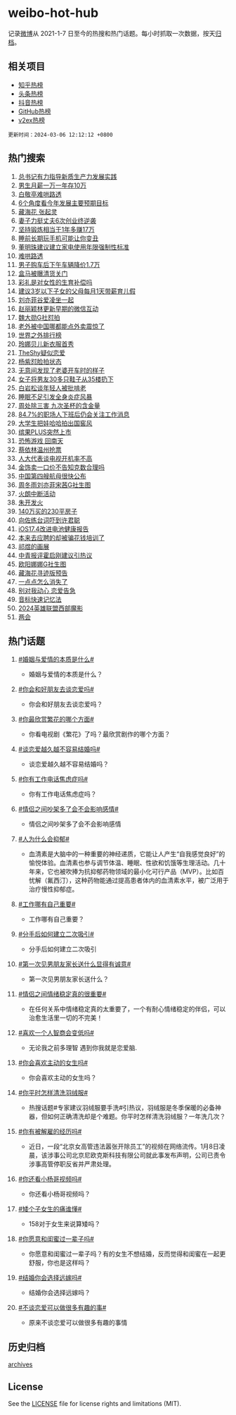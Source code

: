 # weibo-hot-hub

记录[微博](https://www.weibo.com)从 2021-1-7 日至今的热搜和热门话题。每小时抓取一次数据，按天[归档](archives)。

## 相关项目

- [知乎热榜](https://github.com/lonnyzhang423/zhihu-hot-hub)
- [头条热榜](https://github.com/lonnyzhang423/toutiao-hot-hub)
- [抖音热榜](https://github.com/lonnyzhang423/douyin-hot-hub)
- [GitHub热榜](https://github.com/lonnyzhang423/github-hot-hub)
- [v2ex热榜](https://github.com/lonnyzhang423/v2ex-hot-hub)


`更新时间：2024-03-06 12:12:12 +0800`

## 热门搜索

1. [总书记有力指导新质生产力发展实践](https://m.weibo.cn/search?containerid=100103type%3D1%26t%3D10%26q%3D%23%E6%80%BB%E4%B9%A6%E8%AE%B0%E6%9C%89%E5%8A%9B%E6%8C%87%E5%AF%BC%E6%96%B0%E8%B4%A8%E7%94%9F%E4%BA%A7%E5%8A%9B%E5%8F%91%E5%B1%95%E5%AE%9E%E8%B7%B5%23&stream_entry_id=51&isnewpage=1&extparam=seat%3D1%26dgr%3D0%26stream_entry_id%3D51%26pos%3D0%26filter_type%3Drealtimehot%26q%3D%2523%25E6%2580%25BB%25E4%25B9%25A6%25E8%25AE%25B0%25E6%259C%2589%25E5%258A%259B%25E6%258C%2587%25E5%25AF%25BC%25E6%2596%25B0%25E8%25B4%25A8%25E7%2594%259F%25E4%25BA%25A7%25E5%258A%259B%25E5%258F%2591%25E5%25B1%2595%25E5%25AE%259E%25E8%25B7%25B5%2523%26c_type%3D51%26cate%3D10103%26display_time%3D1709698330%26pre_seqid%3D170969833036601331043)
1. [男生月薪一万一年存10万](https://m.weibo.cn/search?containerid=100103type%3D1%26t%3D10%26q%3D%23%E7%94%B7%E7%94%9F%E6%9C%88%E8%96%AA%E4%B8%80%E4%B8%87%E4%B8%80%E5%B9%B4%E5%AD%9810%E4%B8%87%23&stream_entry_id=31&isnewpage=1&extparam=seat%3D1%26band_rank%3D1%26dgr%3D0%26filter_type%3Drealtimehot%26flag%3D1%26realpos%3D1%26stream_entry_id%3D31%26pos%3D0%26c_type%3D31%26lcate%3D5001%26q%3D%2523%25E7%2594%25B7%25E7%2594%259F%25E6%259C%2588%25E8%2596%25AA%25E4%25B8%2580%25E4%25B8%2587%25E4%25B8%2580%25E5%25B9%25B4%25E5%25AD%259810%25E4%25B8%2587%2523%26cate%3D5001%26display_time%3D1709698330%26pre_seqid%3D170969833036601331043)
1. [白敬亭难哄路透](https://m.weibo.cn/search?containerid=100103type%3D1%26t%3D10%26q%3D%23%E7%99%BD%E6%95%AC%E4%BA%AD%E9%9A%BE%E5%93%84%E8%B7%AF%E9%80%8F%23&stream_entry_id=31&isnewpage=1&extparam=seat%3D1%26band_rank%3D2%26dgr%3D0%26filter_type%3Drealtimehot%26flag%3D1%26realpos%3D2%26stream_entry_id%3D31%26pos%3D1%26c_type%3D31%26lcate%3D5001%26q%3D%2523%25E7%2599%25BD%25E6%2595%25AC%25E4%25BA%25AD%25E9%259A%25BE%25E5%2593%2584%25E8%25B7%25AF%25E9%2580%258F%2523%26cate%3D5001%26display_time%3D1709698330%26pre_seqid%3D170969833036601331043)
1. [6个角度看今年发展主要预期目标](https://m.weibo.cn/search?containerid=100103type%3D1%26t%3D10%26q%3D%236%E4%B8%AA%E8%A7%92%E5%BA%A6%E7%9C%8B%E4%BB%8A%E5%B9%B4%E5%8F%91%E5%B1%95%E4%B8%BB%E8%A6%81%E9%A2%84%E6%9C%9F%E7%9B%AE%E6%A0%87%23&stream_entry_id=31&isnewpage=1&extparam=seat%3D1%26band_rank%3D3%26dgr%3D0%26filter_type%3Drealtimehot%26flag%3D1%26realpos%3D3%26stream_entry_id%3D31%26pos%3D2%26c_type%3D31%26lcate%3D5001%26q%3D%25236%25E4%25B8%25AA%25E8%25A7%2592%25E5%25BA%25A6%25E7%259C%258B%25E4%25BB%258A%25E5%25B9%25B4%25E5%258F%2591%25E5%25B1%2595%25E4%25B8%25BB%25E8%25A6%2581%25E9%25A2%2584%25E6%259C%259F%25E7%259B%25AE%25E6%25A0%2587%2523%26cate%3D5001%26display_time%3D1709698330%26pre_seqid%3D170969833036601331043)
1. [藏海花 张起灵](https://m.weibo.cn/search?containerid=100103type%3D1%26t%3D10%26q%3D%E8%97%8F%E6%B5%B7%E8%8A%B1+%E5%BC%A0%E8%B5%B7%E7%81%B5&stream_entry_id=31&isnewpage=1&extparam=seat%3D1%26band_rank%3D4%26dgr%3D0%26filter_type%3Drealtimehot%26flag%3D1%26realpos%3D4%26stream_entry_id%3D31%26pos%3D3%26c_type%3D31%26lcate%3D5001%26q%3D%25E8%2597%258F%25E6%25B5%25B7%25E8%258A%25B1%2520%25E5%25BC%25A0%25E8%25B5%25B7%25E7%2581%25B5%26cate%3D5001%26display_time%3D1709698330%26pre_seqid%3D170969833036601331043)
1. [妻子力挺丈夫6次创业终逆袭](https://m.weibo.cn/search?containerid=100103type%3D1%26t%3D10%26q%3D%23%E5%A6%BB%E5%AD%90%E5%8A%9B%E6%8C%BA%E4%B8%88%E5%A4%AB6%E6%AC%A1%E5%88%9B%E4%B8%9A%E7%BB%88%E9%80%86%E8%A2%AD%23&stream_entry_id=31&isnewpage=1&extparam=seat%3D1%26band_rank%3D5%26dgr%3D0%26filter_type%3Drealtimehot%26flag%3D32768%26realpos%3D5%26stream_entry_id%3D31%26pos%3D4%26c_type%3D31%26lcate%3D5001%26q%3D%2523%25E5%25A6%25BB%25E5%25AD%2590%25E5%258A%259B%25E6%258C%25BA%25E4%25B8%2588%25E5%25A4%25AB6%25E6%25AC%25A1%25E5%2588%259B%25E4%25B8%259A%25E7%25BB%2588%25E9%2580%2586%25E8%25A2%25AD%2523%26cate%3D5001%26display_time%3D1709698330%26pre_seqid%3D170969833036601331043)
1. [坚持锻炼相当于1年多赚17万](https://m.weibo.cn/search?containerid=100103type%3D1%26t%3D10%26q%3D%23%E5%9D%9A%E6%8C%81%E9%94%BB%E7%82%BC%E7%9B%B8%E5%BD%93%E4%BA%8E1%E5%B9%B4%E5%A4%9A%E8%B5%9A17%E4%B8%87%23&stream_entry_id=31&isnewpage=1&extparam=seat%3D1%26band_rank%3D6%26dgr%3D0%26filter_type%3Drealtimehot%26flag%3D0%26realpos%3D6%26stream_entry_id%3D31%26pos%3D5%26c_type%3D31%26lcate%3D5001%26q%3D%2523%25E5%259D%259A%25E6%258C%2581%25E9%2594%25BB%25E7%2582%25BC%25E7%259B%25B8%25E5%25BD%2593%25E4%25BA%258E1%25E5%25B9%25B4%25E5%25A4%259A%25E8%25B5%259A17%25E4%25B8%2587%2523%26cate%3D5001%26display_time%3D1709698330%26pre_seqid%3D170969833036601331043)
1. [睡前长期玩手机可能让你变丑](https://m.weibo.cn/search?containerid=100103type%3D1%26t%3D10%26q%3D%23%E7%9D%A1%E5%89%8D%E9%95%BF%E6%9C%9F%E7%8E%A9%E6%89%8B%E6%9C%BA%E5%8F%AF%E8%83%BD%E8%AE%A9%E4%BD%A0%E5%8F%98%E4%B8%91%23&stream_entry_id=31&isnewpage=1&extparam=seat%3D1%26band_rank%3D7%26dgr%3D0%26filter_type%3Drealtimehot%26flag%3D1%26realpos%3D7%26stream_entry_id%3D31%26pos%3D6%26c_type%3D31%26lcate%3D5001%26q%3D%2523%25E7%259D%25A1%25E5%2589%258D%25E9%2595%25BF%25E6%259C%259F%25E7%258E%25A9%25E6%2589%258B%25E6%259C%25BA%25E5%258F%25AF%25E8%2583%25BD%25E8%25AE%25A9%25E4%25BD%25A0%25E5%258F%2598%25E4%25B8%2591%2523%26cate%3D5001%26display_time%3D1709698330%26pre_seqid%3D170969833036601331043)
1. [董明珠建议建立家电使用年限强制性标准](https://m.weibo.cn/search?containerid=100103type%3D1%26t%3D10%26q%3D%23%E8%91%A3%E6%98%8E%E7%8F%A0%E5%BB%BA%E8%AE%AE%E5%BB%BA%E7%AB%8B%E5%AE%B6%E7%94%B5%E4%BD%BF%E7%94%A8%E5%B9%B4%E9%99%90%E5%BC%BA%E5%88%B6%E6%80%A7%E6%A0%87%E5%87%86%23&stream_entry_id=31&isnewpage=1&extparam=seat%3D1%26band_rank%3D8%26dgr%3D0%26filter_type%3Drealtimehot%26flag%3D0%26realpos%3D8%26stream_entry_id%3D31%26pos%3D7%26c_type%3D31%26lcate%3D5001%26q%3D%2523%25E8%2591%25A3%25E6%2598%258E%25E7%258F%25A0%25E5%25BB%25BA%25E8%25AE%25AE%25E5%25BB%25BA%25E7%25AB%258B%25E5%25AE%25B6%25E7%2594%25B5%25E4%25BD%25BF%25E7%2594%25A8%25E5%25B9%25B4%25E9%2599%2590%25E5%25BC%25BA%25E5%2588%25B6%25E6%2580%25A7%25E6%25A0%2587%25E5%2587%2586%2523%26cate%3D5001%26display_time%3D1709698330%26pre_seqid%3D170969833036601331043)
1. [难哄路透](https://m.weibo.cn/search?containerid=100103type%3D1%26t%3D10%26q%3D%E9%9A%BE%E5%93%84%E8%B7%AF%E9%80%8F&stream_entry_id=31&isnewpage=1&extparam=seat%3D1%26band_rank%3D9%26dgr%3D0%26filter_type%3Drealtimehot%26flag%3D1%26realpos%3D9%26stream_entry_id%3D31%26pos%3D8%26c_type%3D31%26lcate%3D5001%26q%3D%25E9%259A%25BE%25E5%2593%2584%25E8%25B7%25AF%25E9%2580%258F%26cate%3D5001%26display_time%3D1709698330%26pre_seqid%3D170969833036601331043)
1. [男子购车后下午车辆降价1.7万](https://m.weibo.cn/search?containerid=100103type%3D1%26t%3D10%26q%3D%23%E7%94%B7%E5%AD%90%E8%B4%AD%E8%BD%A6%E5%90%8E%E4%B8%8B%E5%8D%88%E8%BD%A6%E8%BE%86%E9%99%8D%E4%BB%B71.7%E4%B8%87%23&stream_entry_id=31&isnewpage=1&extparam=seat%3D1%26band_rank%3D10%26dgr%3D0%26filter_type%3Drealtimehot%26flag%3D0%26realpos%3D10%26stream_entry_id%3D31%26pos%3D9%26c_type%3D31%26lcate%3D5001%26q%3D%2523%25E7%2594%25B7%25E5%25AD%2590%25E8%25B4%25AD%25E8%25BD%25A6%25E5%2590%258E%25E4%25B8%258B%25E5%258D%2588%25E8%25BD%25A6%25E8%25BE%2586%25E9%2599%258D%25E4%25BB%25B71.7%25E4%25B8%2587%2523%26cate%3D5001%26display_time%3D1709698330%26pre_seqid%3D170969833036601331043)
1. [盒马被曝清货关门](https://m.weibo.cn/search?containerid=100103type%3D1%26t%3D10%26q%3D%23%E7%9B%92%E9%A9%AC%E8%A2%AB%E6%9B%9D%E6%B8%85%E8%B4%A7%E5%85%B3%E9%97%A8%23&stream_entry_id=31&isnewpage=1&extparam=seat%3D1%26band_rank%3D11%26dgr%3D0%26filter_type%3Drealtimehot%26flag%3D1%26realpos%3D11%26stream_entry_id%3D31%26pos%3D10%26c_type%3D31%26lcate%3D5001%26q%3D%2523%25E7%259B%2592%25E9%25A9%25AC%25E8%25A2%25AB%25E6%259B%259D%25E6%25B8%2585%25E8%25B4%25A7%25E5%2585%25B3%25E9%2597%25A8%2523%26cate%3D5001%26display_time%3D1709698330%26pre_seqid%3D170969833036601331043)
1. [彩礼是对女性的生育补偿吗](https://m.weibo.cn/search?containerid=100103type%3D1%26t%3D10%26q%3D%23%E5%BD%A9%E7%A4%BC%E6%98%AF%E5%AF%B9%E5%A5%B3%E6%80%A7%E7%9A%84%E7%94%9F%E8%82%B2%E8%A1%A5%E5%81%BF%E5%90%97%23&stream_entry_id=31&isnewpage=1&extparam=seat%3D1%26band_rank%3D12%26dgr%3D0%26filter_type%3Drealtimehot%26flag%3D1%26realpos%3D12%26stream_entry_id%3D31%26pos%3D11%26c_type%3D31%26lcate%3D5001%26q%3D%2523%25E5%25BD%25A9%25E7%25A4%25BC%25E6%2598%25AF%25E5%25AF%25B9%25E5%25A5%25B3%25E6%2580%25A7%25E7%259A%2584%25E7%2594%259F%25E8%2582%25B2%25E8%25A1%25A5%25E5%2581%25BF%25E5%2590%2597%2523%26cate%3D5001%26display_time%3D1709698330%26pre_seqid%3D170969833036601331043)
1. [建议3岁以下子女的父母每月1天带薪育儿假](https://m.weibo.cn/search?containerid=100103type%3D1%26t%3D10%26q%3D%23%E5%BB%BA%E8%AE%AE3%E5%B2%81%E4%BB%A5%E4%B8%8B%E5%AD%90%E5%A5%B3%E7%9A%84%E7%88%B6%E6%AF%8D%E6%AF%8F%E6%9C%881%E5%A4%A9%E5%B8%A6%E8%96%AA%E8%82%B2%E5%84%BF%E5%81%87%23&stream_entry_id=31&isnewpage=1&extparam=seat%3D1%26band_rank%3D13%26dgr%3D0%26filter_type%3Drealtimehot%26flag%3D1%26realpos%3D13%26stream_entry_id%3D31%26pos%3D12%26c_type%3D31%26lcate%3D5001%26q%3D%2523%25E5%25BB%25BA%25E8%25AE%25AE3%25E5%25B2%2581%25E4%25BB%25A5%25E4%25B8%258B%25E5%25AD%2590%25E5%25A5%25B3%25E7%259A%2584%25E7%2588%25B6%25E6%25AF%258D%25E6%25AF%258F%25E6%259C%25881%25E5%25A4%25A9%25E5%25B8%25A6%25E8%2596%25AA%25E8%2582%25B2%25E5%2584%25BF%25E5%2581%2587%2523%26cate%3D5001%26display_time%3D1709698330%26pre_seqid%3D170969833036601331043)
1. [刘亦菲谷爱凌坐一起](https://m.weibo.cn/search?containerid=100103type%3D1%26t%3D10%26q%3D%23%E5%88%98%E4%BA%A6%E8%8F%B2%E8%B0%B7%E7%88%B1%E5%87%8C%E5%9D%90%E4%B8%80%E8%B5%B7%23&stream_entry_id=31&isnewpage=1&extparam=seat%3D1%26band_rank%3D14%26dgr%3D0%26filter_type%3Drealtimehot%26flag%3D2%26realpos%3D14%26stream_entry_id%3D31%26pos%3D13%26c_type%3D31%26lcate%3D5001%26q%3D%2523%25E5%2588%2598%25E4%25BA%25A6%25E8%258F%25B2%25E8%25B0%25B7%25E7%2588%25B1%25E5%2587%258C%25E5%259D%2590%25E4%25B8%2580%25E8%25B5%25B7%2523%26cate%3D5001%26display_time%3D1709698330%26pre_seqid%3D170969833036601331043)
1. [赵丽颖林更新早期的微信互动](https://m.weibo.cn/search?containerid=100103type%3D1%26t%3D10%26q%3D%23%E8%B5%B5%E4%B8%BD%E9%A2%96%E6%9E%97%E6%9B%B4%E6%96%B0%E6%97%A9%E6%9C%9F%E7%9A%84%E5%BE%AE%E4%BF%A1%E4%BA%92%E5%8A%A8%23&stream_entry_id=31&isnewpage=1&extparam=seat%3D1%26band_rank%3D15%26dgr%3D0%26filter_type%3Drealtimehot%26flag%3D1%26realpos%3D15%26stream_entry_id%3D31%26pos%3D14%26c_type%3D31%26lcate%3D5001%26q%3D%2523%25E8%25B5%25B5%25E4%25B8%25BD%25E9%25A2%2596%25E6%259E%2597%25E6%259B%25B4%25E6%2596%25B0%25E6%2597%25A9%25E6%259C%259F%25E7%259A%2584%25E5%25BE%25AE%25E4%25BF%25A1%25E4%25BA%2592%25E5%258A%25A8%2523%26cate%3D5001%26display_time%3D1709698330%26pre_seqid%3D170969833036601331043)
1. [魏大勋G社怼拍](https://m.weibo.cn/search?containerid=100103type%3D1%26t%3D10%26q%3D%23%E9%AD%8F%E5%A4%A7%E5%8B%8BG%E7%A4%BE%E6%80%BC%E6%8B%8D%23&stream_entry_id=31&isnewpage=1&extparam=seat%3D1%26band_rank%3D16%26dgr%3D0%26filter_type%3Drealtimehot%26flag%3D0%26realpos%3D16%26stream_entry_id%3D31%26pos%3D15%26c_type%3D31%26lcate%3D5001%26q%3D%2523%25E9%25AD%258F%25E5%25A4%25A7%25E5%258B%258BG%25E7%25A4%25BE%25E6%2580%25BC%25E6%258B%258D%2523%26cate%3D5001%26display_time%3D1709698330%26pre_seqid%3D170969833036601331043)
1. [老外被中国哪都能点外卖震惊了](https://m.weibo.cn/search?containerid=100103type%3D1%26t%3D10%26q%3D%23%E8%80%81%E5%A4%96%E8%A2%AB%E4%B8%AD%E5%9B%BD%E5%93%AA%E9%83%BD%E8%83%BD%E7%82%B9%E5%A4%96%E5%8D%96%E9%9C%87%E6%83%8A%E4%BA%86%23&stream_entry_id=31&isnewpage=1&extparam=seat%3D1%26band_rank%3D17%26dgr%3D0%26filter_type%3Drealtimehot%26flag%3D0%26realpos%3D17%26stream_entry_id%3D31%26pos%3D16%26c_type%3D31%26lcate%3D5001%26q%3D%2523%25E8%2580%2581%25E5%25A4%2596%25E8%25A2%25AB%25E4%25B8%25AD%25E5%259B%25BD%25E5%2593%25AA%25E9%2583%25BD%25E8%2583%25BD%25E7%2582%25B9%25E5%25A4%2596%25E5%258D%2596%25E9%259C%2587%25E6%2583%258A%25E4%25BA%2586%2523%26cate%3D5001%26display_time%3D1709698330%26pre_seqid%3D170969833036601331043)
1. [世界之外排行榜](https://m.weibo.cn/search?containerid=100103type%3D1%26t%3D10%26q%3D%E4%B8%96%E7%95%8C%E4%B9%8B%E5%A4%96%E6%8E%92%E8%A1%8C%E6%A6%9C&stream_entry_id=31&isnewpage=1&extparam=seat%3D1%26band_rank%3D18%26dgr%3D0%26filter_type%3Drealtimehot%26flag%3D1%26realpos%3D18%26stream_entry_id%3D31%26pos%3D17%26c_type%3D31%26lcate%3D5001%26q%3D%25E4%25B8%2596%25E7%2595%258C%25E4%25B9%258B%25E5%25A4%2596%25E6%258E%2592%25E8%25A1%258C%25E6%25A6%259C%26cate%3D5001%26display_time%3D1709698330%26pre_seqid%3D170969833036601331043)
1. [玲娜贝儿新衣服首秀](https://m.weibo.cn/search?containerid=100103type%3D1%26t%3D10%26q%3D%E7%8E%B2%E5%A8%9C%E8%B4%9D%E5%84%BF%E6%96%B0%E8%A1%A3%E6%9C%8D%E9%A6%96%E7%A7%80&stream_entry_id=31&isnewpage=1&extparam=seat%3D1%26band_rank%3D19%26dgr%3D0%26filter_type%3Drealtimehot%26flag%3D0%26realpos%3D19%26stream_entry_id%3D31%26pos%3D18%26c_type%3D31%26lcate%3D5001%26q%3D%25E7%258E%25B2%25E5%25A8%259C%25E8%25B4%259D%25E5%2584%25BF%25E6%2596%25B0%25E8%25A1%25A3%25E6%259C%258D%25E9%25A6%2596%25E7%25A7%2580%26cate%3D5001%26display_time%3D1709698330%26pre_seqid%3D170969833036601331043)
1. [TheShy疑似恋爱](https://m.weibo.cn/search?containerid=100103type%3D1%26t%3D10%26q%3D%23TheShy%E7%96%91%E4%BC%BC%E6%81%8B%E7%88%B1%23&stream_entry_id=31&isnewpage=1&extparam=seat%3D1%26band_rank%3D20%26dgr%3D0%26filter_type%3Drealtimehot%26flag%3D1%26realpos%3D20%26stream_entry_id%3D31%26pos%3D19%26c_type%3D31%26lcate%3D5001%26q%3D%2523TheShy%25E7%2596%2591%25E4%25BC%25BC%25E6%2581%258B%25E7%2588%25B1%2523%26cate%3D5001%26display_time%3D1709698330%26pre_seqid%3D170969833036601331043)
1. [杨紫怼脸拍状态](https://m.weibo.cn/search?containerid=100103type%3D1%26t%3D10%26q%3D%23%E6%9D%A8%E7%B4%AB%E6%80%BC%E8%84%B8%E6%8B%8D%E7%8A%B6%E6%80%81%23&stream_entry_id=31&isnewpage=1&extparam=seat%3D1%26band_rank%3D21%26dgr%3D0%26filter_type%3Drealtimehot%26adid%3D225658%26flag%3D0%26realpos%3D21%26stream_entry_id%3D31%26pos%3D20%26c_type%3D31%26lcate%3D5001%26q%3D%2523%25E6%259D%25A8%25E7%25B4%25AB%25E6%2580%25BC%25E8%2584%25B8%25E6%258B%258D%25E7%258A%25B6%25E6%2580%2581%2523%26cate%3D5001%26display_time%3D1709698330%26pre_seqid%3D170969833036601331043)
1. [无意间发现了老婆开车时的样子](https://m.weibo.cn/search?containerid=100103type%3D1%26t%3D10%26q%3D%E6%97%A0%E6%84%8F%E9%97%B4%E5%8F%91%E7%8E%B0%E4%BA%86%E8%80%81%E5%A9%86%E5%BC%80%E8%BD%A6%E6%97%B6%E7%9A%84%E6%A0%B7%E5%AD%90&stream_entry_id=31&isnewpage=1&extparam=seat%3D1%26band_rank%3D22%26dgr%3D0%26filter_type%3Drealtimehot%26flag%3D1%26realpos%3D22%26stream_entry_id%3D31%26pos%3D21%26c_type%3D31%26lcate%3D5001%26q%3D%25E6%2597%25A0%25E6%2584%258F%25E9%2597%25B4%25E5%258F%2591%25E7%258E%25B0%25E4%25BA%2586%25E8%2580%2581%25E5%25A9%2586%25E5%25BC%2580%25E8%25BD%25A6%25E6%2597%25B6%25E7%259A%2584%25E6%25A0%25B7%25E5%25AD%2590%26cate%3D5001%26display_time%3D1709698330%26pre_seqid%3D170969833036601331043)
1. [女子将男友30多只鞋子从35楼扔下](https://m.weibo.cn/search?containerid=100103type%3D1%26t%3D10%26q%3D%23%E5%A5%B3%E5%AD%90%E5%B0%86%E7%94%B7%E5%8F%8B30%E5%A4%9A%E5%8F%AA%E9%9E%8B%E5%AD%90%E4%BB%8E35%E6%A5%BC%E6%89%94%E4%B8%8B%23&stream_entry_id=31&isnewpage=1&extparam=seat%3D1%26band_rank%3D23%26dgr%3D0%26filter_type%3Drealtimehot%26flag%3D1%26realpos%3D23%26stream_entry_id%3D31%26pos%3D22%26c_type%3D31%26lcate%3D5001%26q%3D%2523%25E5%25A5%25B3%25E5%25AD%2590%25E5%25B0%2586%25E7%2594%25B7%25E5%258F%258B30%25E5%25A4%259A%25E5%258F%25AA%25E9%259E%258B%25E5%25AD%2590%25E4%25BB%258E35%25E6%25A5%25BC%25E6%2589%2594%25E4%25B8%258B%2523%26cate%3D5001%26display_time%3D1709698330%26pre_seqid%3D170969833036601331043)
1. [白岩松谈年轻人被批啃老](https://m.weibo.cn/search?containerid=100103type%3D1%26t%3D10%26q%3D%23%E7%99%BD%E5%B2%A9%E6%9D%BE%E8%B0%88%E5%B9%B4%E8%BD%BB%E4%BA%BA%E8%A2%AB%E6%89%B9%E5%95%83%E8%80%81%23&stream_entry_id=31&isnewpage=1&extparam=seat%3D1%26band_rank%3D24%26dgr%3D0%26filter_type%3Drealtimehot%26flag%3D1%26realpos%3D24%26stream_entry_id%3D31%26pos%3D23%26c_type%3D31%26lcate%3D5001%26q%3D%2523%25E7%2599%25BD%25E5%25B2%25A9%25E6%259D%25BE%25E8%25B0%2588%25E5%25B9%25B4%25E8%25BD%25BB%25E4%25BA%25BA%25E8%25A2%25AB%25E6%2589%25B9%25E5%2595%2583%25E8%2580%2581%2523%26cate%3D5001%26display_time%3D1709698330%26pre_seqid%3D170969833036601331043)
1. [睡眠不足引发全身炎症风暴](https://m.weibo.cn/search?containerid=100103type%3D1%26t%3D10%26q%3D%23%E7%9D%A1%E7%9C%A0%E4%B8%8D%E8%B6%B3%E5%BC%95%E5%8F%91%E5%85%A8%E8%BA%AB%E7%82%8E%E7%97%87%E9%A3%8E%E6%9A%B4%23&stream_entry_id=31&isnewpage=1&extparam=seat%3D1%26band_rank%3D25%26dgr%3D0%26filter_type%3Drealtimehot%26flag%3D0%26realpos%3D25%26stream_entry_id%3D31%26pos%3D24%26c_type%3D31%26lcate%3D5001%26q%3D%2523%25E7%259D%25A1%25E7%259C%25A0%25E4%25B8%258D%25E8%25B6%25B3%25E5%25BC%2595%25E5%258F%2591%25E5%2585%25A8%25E8%25BA%25AB%25E7%2582%258E%25E7%2597%2587%25E9%25A3%258E%25E6%259A%25B4%2523%26cate%3D5001%26display_time%3D1709698330%26pre_seqid%3D170969833036601331043)
1. [周处除三害 九次圣杯的含金量](https://m.weibo.cn/search?containerid=100103type%3D1%26t%3D10%26q%3D%E5%91%A8%E5%A4%84%E9%99%A4%E4%B8%89%E5%AE%B3+%E4%B9%9D%E6%AC%A1%E5%9C%A3%E6%9D%AF%E7%9A%84%E5%90%AB%E9%87%91%E9%87%8F&stream_entry_id=31&isnewpage=1&extparam=seat%3D1%26band_rank%3D26%26dgr%3D0%26filter_type%3Drealtimehot%26flag%3D0%26realpos%3D26%26stream_entry_id%3D31%26pos%3D25%26c_type%3D31%26lcate%3D5001%26q%3D%25E5%2591%25A8%25E5%25A4%2584%25E9%2599%25A4%25E4%25B8%2589%25E5%25AE%25B3%2520%25E4%25B9%259D%25E6%25AC%25A1%25E5%259C%25A3%25E6%259D%25AF%25E7%259A%2584%25E5%2590%25AB%25E9%2587%2591%25E9%2587%258F%26cate%3D5001%26display_time%3D1709698330%26pre_seqid%3D170969833036601331043)
1. [84.7%的职场人下班后仍会关注工作消息](https://m.weibo.cn/search?containerid=100103type%3D1%26t%3D10%26q%3D%2384.7%25%E7%9A%84%E8%81%8C%E5%9C%BA%E4%BA%BA%E4%B8%8B%E7%8F%AD%E5%90%8E%E4%BB%8D%E4%BC%9A%E5%85%B3%E6%B3%A8%E5%B7%A5%E4%BD%9C%E6%B6%88%E6%81%AF%23&stream_entry_id=31&isnewpage=1&extparam=seat%3D1%26band_rank%3D27%26dgr%3D0%26filter_type%3Drealtimehot%26flag%3D1%26realpos%3D27%26stream_entry_id%3D31%26pos%3D26%26c_type%3D31%26lcate%3D5001%26q%3D%252384.7%2525%25E7%259A%2584%25E8%2581%258C%25E5%259C%25BA%25E4%25BA%25BA%25E4%25B8%258B%25E7%258F%25AD%25E5%2590%258E%25E4%25BB%258D%25E4%25BC%259A%25E5%2585%25B3%25E6%25B3%25A8%25E5%25B7%25A5%25E4%25BD%259C%25E6%25B6%2588%25E6%2581%25AF%2523%26cate%3D5001%26display_time%3D1709698330%26pre_seqid%3D170969833036601331043)
1. [大学生把娃哈哈拍出国窖风](https://m.weibo.cn/search?containerid=100103type%3D1%26t%3D10%26q%3D%E5%A4%A7%E5%AD%A6%E7%94%9F%E6%8A%8A%E5%A8%83%E5%93%88%E5%93%88%E6%8B%8D%E5%87%BA%E5%9B%BD%E7%AA%96%E9%A3%8E&stream_entry_id=31&isnewpage=1&extparam=seat%3D1%26band_rank%3D28%26dgr%3D0%26filter_type%3Drealtimehot%26flag%3D1%26realpos%3D28%26stream_entry_id%3D31%26pos%3D27%26c_type%3D31%26lcate%3D5001%26q%3D%25E5%25A4%25A7%25E5%25AD%25A6%25E7%2594%259F%25E6%258A%258A%25E5%25A8%2583%25E5%2593%2588%25E5%2593%2588%25E6%258B%258D%25E5%2587%25BA%25E5%259B%25BD%25E7%25AA%2596%25E9%25A3%258E%26cate%3D5001%26display_time%3D1709698330%26pre_seqid%3D170969833036601331043)
1. [缤果PLUS突然上市](https://m.weibo.cn/search?containerid=100103type%3D1%26t%3D10%26q%3D%23%E7%BC%A4%E6%9E%9CPLUS%E7%AA%81%E7%84%B6%E4%B8%8A%E5%B8%82%23&stream_entry_id=31&isnewpage=1&extparam=seat%3D1%26band_rank%3D29%26dgr%3D0%26filter_type%3Drealtimehot%26adid%3D225931%26flag%3D0%26realpos%3D29%26stream_entry_id%3D31%26pos%3D28%26c_type%3D31%26lcate%3D5001%26q%3D%2523%25E7%25BC%25A4%25E6%259E%259CPLUS%25E7%25AA%2581%25E7%2584%25B6%25E4%25B8%258A%25E5%25B8%2582%2523%26cate%3D5001%26display_time%3D1709698330%26pre_seqid%3D170969833036601331043)
1. [恐怖游戏 回南天](https://m.weibo.cn/search?containerid=100103type%3D1%26t%3D10%26q%3D%E6%81%90%E6%80%96%E6%B8%B8%E6%88%8F+%E5%9B%9E%E5%8D%97%E5%A4%A9&stream_entry_id=31&isnewpage=1&extparam=seat%3D1%26band_rank%3D30%26dgr%3D0%26filter_type%3Drealtimehot%26flag%3D1%26realpos%3D30%26stream_entry_id%3D31%26pos%3D29%26c_type%3D31%26lcate%3D5001%26q%3D%25E6%2581%2590%25E6%2580%2596%25E6%25B8%25B8%25E6%2588%258F%2520%25E5%259B%259E%25E5%258D%2597%25E5%25A4%25A9%26cate%3D5001%26display_time%3D1709698330%26pre_seqid%3D170969833036601331043)
1. [蔡依林温州抢票](https://m.weibo.cn/search?containerid=100103type%3D1%26t%3D10%26q%3D%23%E8%94%A1%E4%BE%9D%E6%9E%97%E6%B8%A9%E5%B7%9E%E6%8A%A2%E7%A5%A8%23&stream_entry_id=31&isnewpage=1&extparam=seat%3D1%26band_rank%3D31%26dgr%3D0%26filter_type%3Drealtimehot%26flag%3D1%26realpos%3D31%26stream_entry_id%3D31%26pos%3D30%26c_type%3D31%26lcate%3D5001%26q%3D%2523%25E8%2594%25A1%25E4%25BE%259D%25E6%259E%2597%25E6%25B8%25A9%25E5%25B7%259E%25E6%258A%25A2%25E7%25A5%25A8%2523%26cate%3D5001%26display_time%3D1709698330%26pre_seqid%3D170969833036601331043)
1. [人大代表谈电视开机率不高](https://m.weibo.cn/search?containerid=100103type%3D1%26t%3D10%26q%3D%23%E4%BA%BA%E5%A4%A7%E4%BB%A3%E8%A1%A8%E8%B0%88%E7%94%B5%E8%A7%86%E5%BC%80%E6%9C%BA%E7%8E%87%E4%B8%8D%E9%AB%98%23&stream_entry_id=31&isnewpage=1&extparam=seat%3D1%26band_rank%3D32%26dgr%3D0%26filter_type%3Drealtimehot%26flag%3D0%26realpos%3D32%26stream_entry_id%3D31%26pos%3D31%26c_type%3D31%26lcate%3D5001%26q%3D%2523%25E4%25BA%25BA%25E5%25A4%25A7%25E4%25BB%25A3%25E8%25A1%25A8%25E8%25B0%2588%25E7%2594%25B5%25E8%25A7%2586%25E5%25BC%2580%25E6%259C%25BA%25E7%258E%2587%25E4%25B8%258D%25E9%25AB%2598%2523%26cate%3D5001%26display_time%3D1709698330%26pre_seqid%3D170969833036601331043)
1. [金饰卖一口价不告知克数合理吗](https://m.weibo.cn/search?containerid=100103type%3D1%26t%3D10%26q%3D%23%E9%87%91%E9%A5%B0%E5%8D%96%E4%B8%80%E5%8F%A3%E4%BB%B7%E4%B8%8D%E5%91%8A%E7%9F%A5%E5%85%8B%E6%95%B0%E5%90%88%E7%90%86%E5%90%97%23&stream_entry_id=31&isnewpage=1&extparam=seat%3D1%26band_rank%3D33%26dgr%3D0%26filter_type%3Drealtimehot%26flag%3D1%26realpos%3D33%26stream_entry_id%3D31%26pos%3D32%26c_type%3D31%26lcate%3D5001%26q%3D%2523%25E9%2587%2591%25E9%25A5%25B0%25E5%258D%2596%25E4%25B8%2580%25E5%258F%25A3%25E4%25BB%25B7%25E4%25B8%258D%25E5%2591%258A%25E7%259F%25A5%25E5%2585%258B%25E6%2595%25B0%25E5%2590%2588%25E7%2590%2586%25E5%2590%2597%2523%26cate%3D5001%26display_time%3D1709698330%26pre_seqid%3D170969833036601331043)
1. [中国第四艘航母很快公布](https://m.weibo.cn/search?containerid=100103type%3D1%26t%3D10%26q%3D%23%E4%B8%AD%E5%9B%BD%E7%AC%AC%E5%9B%9B%E8%89%98%E8%88%AA%E6%AF%8D%E5%BE%88%E5%BF%AB%E5%85%AC%E5%B8%83%23&stream_entry_id=31&isnewpage=1&extparam=seat%3D1%26band_rank%3D34%26dgr%3D0%26filter_type%3Drealtimehot%26flag%3D0%26realpos%3D34%26stream_entry_id%3D31%26pos%3D33%26c_type%3D31%26lcate%3D5001%26q%3D%2523%25E4%25B8%25AD%25E5%259B%25BD%25E7%25AC%25AC%25E5%259B%259B%25E8%2589%2598%25E8%2588%25AA%25E6%25AF%258D%25E5%25BE%2588%25E5%25BF%25AB%25E5%2585%25AC%25E5%25B8%2583%2523%26cate%3D5001%26display_time%3D1709698330%26pre_seqid%3D170969833036601331043)
1. [周冬雨刘亦菲宋茜G社生图](https://m.weibo.cn/search?containerid=100103type%3D1%26t%3D10%26q%3D%23%E5%91%A8%E5%86%AC%E9%9B%A8%E5%88%98%E4%BA%A6%E8%8F%B2%E5%AE%8B%E8%8C%9CG%E7%A4%BE%E7%94%9F%E5%9B%BE%23&stream_entry_id=31&isnewpage=1&extparam=seat%3D1%26band_rank%3D35%26dgr%3D0%26filter_type%3Drealtimehot%26flag%3D1%26realpos%3D35%26stream_entry_id%3D31%26pos%3D34%26c_type%3D31%26lcate%3D5001%26q%3D%2523%25E5%2591%25A8%25E5%2586%25AC%25E9%259B%25A8%25E5%2588%2598%25E4%25BA%25A6%25E8%258F%25B2%25E5%25AE%258B%25E8%258C%259CG%25E7%25A4%25BE%25E7%2594%259F%25E5%259B%25BE%2523%26cate%3D5001%26display_time%3D1709698330%26pre_seqid%3D170969833036601331043)
1. [火朗中断活动](https://m.weibo.cn/search?containerid=100103type%3D1%26t%3D10%26q%3D%23%E7%81%AB%E6%9C%97%E4%B8%AD%E6%96%AD%E6%B4%BB%E5%8A%A8%23&stream_entry_id=31&isnewpage=1&extparam=seat%3D1%26band_rank%3D36%26dgr%3D0%26filter_type%3Drealtimehot%26flag%3D1%26realpos%3D36%26stream_entry_id%3D31%26pos%3D35%26c_type%3D31%26lcate%3D5001%26q%3D%2523%25E7%2581%25AB%25E6%259C%2597%25E4%25B8%25AD%25E6%2596%25AD%25E6%25B4%25BB%25E5%258A%25A8%2523%26cate%3D5001%26display_time%3D1709698330%26pre_seqid%3D170969833036601331043)
1. [朱开发火](https://m.weibo.cn/search?containerid=100103type%3D1%26t%3D10%26q%3D%23%E6%9C%B1%E5%BC%80%E5%8F%91%E7%81%AB%23&stream_entry_id=31&isnewpage=1&extparam=seat%3D1%26band_rank%3D37%26dgr%3D0%26filter_type%3Drealtimehot%26flag%3D1%26realpos%3D37%26stream_entry_id%3D31%26pos%3D36%26c_type%3D31%26lcate%3D5001%26q%3D%2523%25E6%259C%25B1%25E5%25BC%2580%25E5%258F%2591%25E7%2581%25AB%2523%26cate%3D5001%26display_time%3D1709698330%26pre_seqid%3D170969833036601331043)
1. [140万买的230平房子](https://m.weibo.cn/search?containerid=100103type%3D1%26t%3D10%26q%3D140%E4%B8%87%E4%B9%B0%E7%9A%84230%E5%B9%B3%E6%88%BF%E5%AD%90&stream_entry_id=31&isnewpage=1&extparam=seat%3D1%26band_rank%3D38%26dgr%3D0%26filter_type%3Drealtimehot%26flag%3D0%26realpos%3D38%26stream_entry_id%3D31%26pos%3D37%26c_type%3D31%26lcate%3D5001%26q%3D140%25E4%25B8%2587%25E4%25B9%25B0%25E7%259A%2584230%25E5%25B9%25B3%25E6%2588%25BF%25E5%25AD%2590%26cate%3D5001%26display_time%3D1709698330%26pre_seqid%3D170969833036601331043)
1. [向佐练台词吓到许君聪](https://m.weibo.cn/search?containerid=100103type%3D1%26t%3D10%26q%3D%23%E5%90%91%E4%BD%90%E7%BB%83%E5%8F%B0%E8%AF%8D%E5%90%93%E5%88%B0%E8%AE%B8%E5%90%9B%E8%81%AA%23&stream_entry_id=31&isnewpage=1&extparam=seat%3D1%26band_rank%3D39%26dgr%3D0%26filter_type%3Drealtimehot%26flag%3D0%26realpos%3D39%26stream_entry_id%3D31%26pos%3D38%26c_type%3D31%26lcate%3D5001%26q%3D%2523%25E5%2590%2591%25E4%25BD%2590%25E7%25BB%2583%25E5%258F%25B0%25E8%25AF%258D%25E5%2590%2593%25E5%2588%25B0%25E8%25AE%25B8%25E5%2590%259B%25E8%2581%25AA%2523%26cate%3D5001%26display_time%3D1709698330%26pre_seqid%3D170969833036601331043)
1. [iOS17.4改进电池健康报告](https://m.weibo.cn/search?containerid=100103type%3D1%26t%3D10%26q%3D%23iOS17.4%E6%94%B9%E8%BF%9B%E7%94%B5%E6%B1%A0%E5%81%A5%E5%BA%B7%E6%8A%A5%E5%91%8A%23&stream_entry_id=31&isnewpage=1&extparam=seat%3D1%26band_rank%3D40%26dgr%3D0%26filter_type%3Drealtimehot%26flag%3D0%26realpos%3D40%26stream_entry_id%3D31%26pos%3D39%26c_type%3D31%26lcate%3D5001%26q%3D%2523iOS17.4%25E6%2594%25B9%25E8%25BF%259B%25E7%2594%25B5%25E6%25B1%25A0%25E5%2581%25A5%25E5%25BA%25B7%25E6%258A%25A5%25E5%2591%258A%2523%26cate%3D5001%26display_time%3D1709698330%26pre_seqid%3D170969833036601331043)
1. [本来去应聘的却被骗花钱培训了](https://m.weibo.cn/search?containerid=100103type%3D1%26t%3D10%26q%3D%23%E6%9C%AC%E6%9D%A5%E5%8E%BB%E5%BA%94%E8%81%98%E7%9A%84%E5%8D%B4%E8%A2%AB%E9%AA%97%E8%8A%B1%E9%92%B1%E5%9F%B9%E8%AE%AD%E4%BA%86%23&stream_entry_id=31&isnewpage=1&extparam=seat%3D1%26band_rank%3D41%26dgr%3D0%26filter_type%3Drealtimehot%26flag%3D1%26realpos%3D41%26stream_entry_id%3D31%26pos%3D40%26c_type%3D31%26lcate%3D5001%26q%3D%2523%25E6%259C%25AC%25E6%259D%25A5%25E5%258E%25BB%25E5%25BA%2594%25E8%2581%2598%25E7%259A%2584%25E5%258D%25B4%25E8%25A2%25AB%25E9%25AA%2597%25E8%258A%25B1%25E9%2592%25B1%25E5%259F%25B9%25E8%25AE%25AD%25E4%25BA%2586%2523%26cate%3D5001%26display_time%3D1709698330%26pre_seqid%3D170969833036601331043)
1. [祁煜的画展](https://m.weibo.cn/search?containerid=100103type%3D1%26t%3D10%26q%3D%23%E7%A5%81%E7%85%9C%E7%9A%84%E7%94%BB%E5%B1%95%23&stream_entry_id=31&isnewpage=1&extparam=seat%3D1%26band_rank%3D42%26dgr%3D0%26filter_type%3Drealtimehot%26flag%3D1%26realpos%3D42%26stream_entry_id%3D31%26pos%3D41%26c_type%3D31%26lcate%3D5001%26q%3D%2523%25E7%25A5%2581%25E7%2585%259C%25E7%259A%2584%25E7%2594%25BB%25E5%25B1%2595%2523%26cate%3D5001%26display_time%3D1709698330%26pre_seqid%3D170969833036601331043)
1. [中青报评霍启刚建议引热议](https://m.weibo.cn/search?containerid=100103type%3D1%26t%3D10%26q%3D%23%E4%B8%AD%E9%9D%92%E6%8A%A5%E8%AF%84%E9%9C%8D%E5%90%AF%E5%88%9A%E5%BB%BA%E8%AE%AE%E5%BC%95%E7%83%AD%E8%AE%AE%23&stream_entry_id=31&isnewpage=1&extparam=seat%3D1%26band_rank%3D43%26dgr%3D0%26filter_type%3Drealtimehot%26flag%3D0%26realpos%3D43%26stream_entry_id%3D31%26pos%3D42%26c_type%3D31%26lcate%3D5001%26q%3D%2523%25E4%25B8%25AD%25E9%259D%2592%25E6%258A%25A5%25E8%25AF%2584%25E9%259C%258D%25E5%2590%25AF%25E5%2588%259A%25E5%25BB%25BA%25E8%25AE%25AE%25E5%25BC%2595%25E7%2583%25AD%25E8%25AE%25AE%2523%26cate%3D5001%26display_time%3D1709698330%26pre_seqid%3D170969833036601331043)
1. [欧阳娜娜G社生图](https://m.weibo.cn/search?containerid=100103type%3D1%26t%3D10%26q%3D%23%E6%AC%A7%E9%98%B3%E5%A8%9C%E5%A8%9CG%E7%A4%BE%E7%94%9F%E5%9B%BE%23&stream_entry_id=31&isnewpage=1&extparam=seat%3D1%26band_rank%3D44%26dgr%3D0%26filter_type%3Drealtimehot%26flag%3D1%26realpos%3D44%26stream_entry_id%3D31%26pos%3D43%26c_type%3D31%26lcate%3D5001%26q%3D%2523%25E6%25AC%25A7%25E9%2598%25B3%25E5%25A8%259C%25E5%25A8%259CG%25E7%25A4%25BE%25E7%2594%259F%25E5%259B%25BE%2523%26cate%3D5001%26display_time%3D1709698330%26pre_seqid%3D170969833036601331043)
1. [藏海花寻迹版预告](https://m.weibo.cn/search?containerid=100103type%3D1%26t%3D10%26q%3D%23%E8%97%8F%E6%B5%B7%E8%8A%B1%E5%AF%BB%E8%BF%B9%E7%89%88%E9%A2%84%E5%91%8A%23&stream_entry_id=31&isnewpage=1&extparam=seat%3D1%26band_rank%3D45%26dgr%3D0%26filter_type%3Drealtimehot%26flag%3D1%26realpos%3D45%26stream_entry_id%3D31%26pos%3D44%26c_type%3D31%26lcate%3D5001%26q%3D%2523%25E8%2597%258F%25E6%25B5%25B7%25E8%258A%25B1%25E5%25AF%25BB%25E8%25BF%25B9%25E7%2589%2588%25E9%25A2%2584%25E5%2591%258A%2523%26cate%3D5001%26display_time%3D1709698330%26pre_seqid%3D170969833036601331043)
1. [一点点怎么消失了](https://m.weibo.cn/search?containerid=100103type%3D1%26t%3D10%26q%3D%23%E4%B8%80%E7%82%B9%E7%82%B9%E6%80%8E%E4%B9%88%E6%B6%88%E5%A4%B1%E4%BA%86%23&stream_entry_id=31&isnewpage=1&extparam=seat%3D1%26band_rank%3D46%26dgr%3D0%26filter_type%3Drealtimehot%26flag%3D1%26realpos%3D46%26stream_entry_id%3D31%26pos%3D45%26c_type%3D31%26lcate%3D5001%26q%3D%2523%25E4%25B8%2580%25E7%2582%25B9%25E7%2582%25B9%25E6%2580%258E%25E4%25B9%2588%25E6%25B6%2588%25E5%25A4%25B1%25E4%25BA%2586%2523%26cate%3D5001%26display_time%3D1709698330%26pre_seqid%3D170969833036601331043)
1. [别对我动心 恋爱告急](https://m.weibo.cn/search?containerid=100103type%3D1%26t%3D10%26q%3D%E5%88%AB%E5%AF%B9%E6%88%91%E5%8A%A8%E5%BF%83+%E6%81%8B%E7%88%B1%E5%91%8A%E6%80%A5&stream_entry_id=31&isnewpage=1&extparam=seat%3D1%26band_rank%3D47%26dgr%3D0%26filter_type%3Drealtimehot%26flag%3D1%26realpos%3D47%26stream_entry_id%3D31%26pos%3D46%26c_type%3D31%26lcate%3D5001%26q%3D%25E5%2588%25AB%25E5%25AF%25B9%25E6%2588%2591%25E5%258A%25A8%25E5%25BF%2583%2520%25E6%2581%258B%25E7%2588%25B1%25E5%2591%258A%25E6%2580%25A5%26cate%3D5001%26display_time%3D1709698330%26pre_seqid%3D170969833036601331043)
1. [音标快速记忆法](https://m.weibo.cn/search?containerid=100103type%3D1%26t%3D10%26q%3D%E9%9F%B3%E6%A0%87%E5%BF%AB%E9%80%9F%E8%AE%B0%E5%BF%86%E6%B3%95&stream_entry_id=31&isnewpage=1&extparam=seat%3D1%26band_rank%3D48%26dgr%3D0%26filter_type%3Drealtimehot%26flag%3D1%26realpos%3D48%26stream_entry_id%3D31%26pos%3D47%26c_type%3D31%26lcate%3D5001%26q%3D%25E9%259F%25B3%25E6%25A0%2587%25E5%25BF%25AB%25E9%2580%259F%25E8%25AE%25B0%25E5%25BF%2586%25E6%25B3%2595%26cate%3D5001%26display_time%3D1709698330%26pre_seqid%3D170969833036601331043)
1. [2024英雄联盟西部魔影](https://m.weibo.cn/search?containerid=100103type%3D1%26t%3D10%26q%3D%232024%E8%8B%B1%E9%9B%84%E8%81%94%E7%9B%9F%E8%A5%BF%E9%83%A8%E9%AD%94%E5%BD%B1%23&stream_entry_id=31&isnewpage=1&extparam=seat%3D1%26band_rank%3D49%26dgr%3D0%26filter_type%3Drealtimehot%26flag%3D1%26realpos%3D49%26stream_entry_id%3D31%26pos%3D48%26c_type%3D31%26lcate%3D5001%26q%3D%25232024%25E8%258B%25B1%25E9%259B%2584%25E8%2581%2594%25E7%259B%259F%25E8%25A5%25BF%25E9%2583%25A8%25E9%25AD%2594%25E5%25BD%25B1%2523%26cate%3D5001%26display_time%3D1709698330%26pre_seqid%3D170969833036601331043)
1. [两会](https://m.weibo.cn/search?containerid=100103type%3D1%26t%3D10%26q%3D%E4%B8%A4%E4%BC%9A&stream_entry_id=31&isnewpage=1&extparam=seat%3D1%26band_rank%3D50%26dgr%3D0%26filter_type%3Drealtimehot%26flag%3D0%26realpos%3D50%26stream_entry_id%3D31%26pos%3D49%26c_type%3D31%26lcate%3D5001%26q%3D%25E4%25B8%25A4%25E4%25BC%259A%26cate%3D5001%26display_time%3D1709698330%26pre_seqid%3D170969833036601331043)

## 热门话题

1. [#婚姻与爱情的本质是什么#](https://m.weibo.cn/search?containerid=231522type%3D1%26t%3D10%26q%3D%23%E5%A9%9A%E5%A7%BB%E4%B8%8E%E7%88%B1%E6%83%85%E7%9A%84%E6%9C%AC%E8%B4%A8%E6%98%AF%E4%BB%80%E4%B9%88%23&stream_entry_id=128&isnewpage=1&extparam=seat%3D1%26unitid%3D1704881162756%26pos%3D1-0-0%26c_type%3D128%26lcate%3D5004%26dgr%3D0%26cate%3D5004%26display_time%3D1709698332%26pre_seqid%3D1709698332400032761137)
    - 婚姻与爱情的本质是什么？

1. [#你会和好朋友去谈恋爱吗#](https://m.weibo.cn/search?containerid=231522type%3D1%26t%3D10%26q%3D%23%E4%BD%A0%E4%BC%9A%E5%92%8C%E5%A5%BD%E6%9C%8B%E5%8F%8B%E5%8E%BB%E8%B0%88%E6%81%8B%E7%88%B1%E5%90%97%23&stream_entry_id=128&isnewpage=1&extparam=seat%3D1%26unitid%3D1704849959446%26pos%3D1-0-1%26c_type%3D128%26lcate%3D5004%26dgr%3D0%26cate%3D5004%26display_time%3D1709698332%26pre_seqid%3D1709698332400032761137)
    - 你会和好朋友去谈恋爱吗？

1. [#你最欣赏繁花的哪个方面#](https://m.weibo.cn/search?containerid=231522type%3D1%26t%3D10%26q%3D%23%E4%BD%A0%E6%9C%80%E6%AC%A3%E8%B5%8F%E7%B9%81%E8%8A%B1%E7%9A%84%E5%93%AA%E4%B8%AA%E6%96%B9%E9%9D%A2%23&stream_entry_id=128&isnewpage=1&extparam=seat%3D1%26unitid%3D1704872158127%26pos%3D1-0-2%26c_type%3D128%26lcate%3D5004%26dgr%3D0%26cate%3D5004%26display_time%3D1709698332%26pre_seqid%3D1709698332400032761137)
    - 你看电视剧《繁花》了吗？最欣赏剧作的哪个方面？

1. [#谈恋爱越久越不容易结婚吗#](https://m.weibo.cn/search?containerid=231522type%3D1%26t%3D10%26q%3D%23%E8%B0%88%E6%81%8B%E7%88%B1%E8%B6%8A%E4%B9%85%E8%B6%8A%E4%B8%8D%E5%AE%B9%E6%98%93%E7%BB%93%E5%A9%9A%E5%90%97%23&stream_entry_id=128&isnewpage=1&extparam=seat%3D1%26unitid%3D1704871559387%26pos%3D1-0-3%26c_type%3D128%26lcate%3D5004%26dgr%3D0%26cate%3D5004%26display_time%3D1709698332%26pre_seqid%3D1709698332400032761137)
    - 谈恋爱越久越不容易结婚吗？

1. [#你有工作电话焦虑症吗#](https://m.weibo.cn/search?containerid=231522type%3D1%26t%3D10%26q%3D%23%E4%BD%A0%E6%9C%89%E5%B7%A5%E4%BD%9C%E7%94%B5%E8%AF%9D%E7%84%A6%E8%99%91%E7%97%87%E5%90%97%23&stream_entry_id=128&isnewpage=1&extparam=seat%3D1%26unitid%3D1704877884678%26pos%3D1-0-4%26c_type%3D128%26lcate%3D5004%26dgr%3D0%26cate%3D5004%26display_time%3D1709698332%26pre_seqid%3D1709698332400032761137)
    - 你有工作电话焦虑症吗？

1. [#情侣之间吵架多了会不会影响感情#](https://m.weibo.cn/search?containerid=231522type%3D1%26t%3D10%26q%3D%23%E6%83%85%E4%BE%A3%E4%B9%8B%E9%97%B4%E5%90%B5%E6%9E%B6%E5%A4%9A%E4%BA%86%E4%BC%9A%E4%B8%8D%E4%BC%9A%E5%BD%B1%E5%93%8D%E6%84%9F%E6%83%85%23&stream_entry_id=128&isnewpage=1&extparam=seat%3D1%26unitid%3D1704792093809%26pos%3D1-0-5%26c_type%3D128%26lcate%3D5004%26dgr%3D0%26cate%3D5004%26display_time%3D1709698332%26pre_seqid%3D1709698332400032761137)
    - 情侣之间吵架多了会不会影响感情

1. [#人为什么会抑郁#](https://m.weibo.cn/search?containerid=231522type%3D1%26t%3D10%26q%3D%23%E4%BA%BA%E4%B8%BA%E4%BB%80%E4%B9%88%E4%BC%9A%E6%8A%91%E9%83%81%23&stream_entry_id=128&isnewpage=1&extparam=seat%3D1%26unitid%3D1704881163792%26pos%3D1-0-6%26c_type%3D128%26lcate%3D5004%26dgr%3D0%26cate%3D5004%26display_time%3D1709698332%26pre_seqid%3D1709698332400032761137)
    - 血清素是大脑中的一种重要的神经递质，它能让人产生“自我感觉良好”的愉悦体验。血清素也参与调节体温、睡眠、性欲和饥饿等生理活动。几十年来，它也被吹捧为抗抑郁药物领域的最小化可行产品（MVP）。比如百忧解（氟西汀），这种药物能通过提高患者体内的血清素水平，被广泛用于治疗慢性抑郁症。

1. [#工作哪有自己重要#](https://m.weibo.cn/search?containerid=231522type%3D1%26t%3D10%26q%3D%23%E5%B7%A5%E4%BD%9C%E5%93%AA%E6%9C%89%E8%87%AA%E5%B7%B1%E9%87%8D%E8%A6%81%23&stream_entry_id=128&isnewpage=1&extparam=seat%3D1%26unitid%3D1704949537973%26pos%3D1-0-7%26c_type%3D128%26lcate%3D5004%26dgr%3D0%26cate%3D5004%26display_time%3D1709698332%26pre_seqid%3D1709698332400032761137)
    - 工作哪有自己重要？

1. [#分手后如何建立二次吸引#](https://m.weibo.cn/search?containerid=231522type%3D1%26t%3D10%26q%3D%23%E5%88%86%E6%89%8B%E5%90%8E%E5%A6%82%E4%BD%95%E5%BB%BA%E7%AB%8B%E4%BA%8C%E6%AC%A1%E5%90%B8%E5%BC%95%23&stream_entry_id=128&isnewpage=1&extparam=seat%3D1%26unitid%3D1704870666886%26pos%3D1-0-8%26c_type%3D128%26lcate%3D5004%26dgr%3D0%26cate%3D5004%26display_time%3D1709698332%26pre_seqid%3D1709698332400032761137)
    - 分手后如何建立二次吸引

1. [#第一次见男朋友家长送什么显得有诚意#](https://m.weibo.cn/search?containerid=231522type%3D1%26t%3D10%26q%3D%23%E7%AC%AC%E4%B8%80%E6%AC%A1%E8%A7%81%E7%94%B7%E6%9C%8B%E5%8F%8B%E5%AE%B6%E9%95%BF%E9%80%81%E4%BB%80%E4%B9%88%E6%98%BE%E5%BE%97%E6%9C%89%E8%AF%9A%E6%84%8F%23&stream_entry_id=128&isnewpage=1&extparam=seat%3D1%26unitid%3D1704946836507%26pos%3D1-0-9%26c_type%3D128%26lcate%3D5004%26dgr%3D0%26cate%3D5004%26display_time%3D1709698332%26pre_seqid%3D1709698332400032761137)
    - 第一次见男朋友家长送什么？

1. [#情侣之间情绪稳定真的很重要#](https://m.weibo.cn/search?containerid=231522type%3D1%26t%3D10%26q%3D%23%E6%83%85%E4%BE%A3%E4%B9%8B%E9%97%B4%E6%83%85%E7%BB%AA%E7%A8%B3%E5%AE%9A%E7%9C%9F%E7%9A%84%E5%BE%88%E9%87%8D%E8%A6%81%23&stream_entry_id=128&isnewpage=1&extparam=seat%3D1%26unitid%3D1704779493657%26pos%3D1-0-10%26c_type%3D128%26lcate%3D5004%26dgr%3D0%26cate%3D5004%26display_time%3D1709698332%26pre_seqid%3D1709698332400032761137)
    - 在任何关系中情绪稳定真的太重要了，一个有耐心情绪稳定的伴侣，可以治愈生活里一切的不完美！

1. [#喜欢一个人智商会变低吗#](https://m.weibo.cn/search?containerid=231522type%3D1%26t%3D10%26q%3D%23%E5%96%9C%E6%AC%A2%E4%B8%80%E4%B8%AA%E4%BA%BA%E6%99%BA%E5%95%86%E4%BC%9A%E5%8F%98%E4%BD%8E%E5%90%97%23&stream_entry_id=128&isnewpage=1&extparam=seat%3D1%26unitid%3D1704783068038%26pos%3D1-0-11%26c_type%3D128%26lcate%3D5004%26dgr%3D0%26cate%3D5004%26display_time%3D1709698332%26pre_seqid%3D1709698332400032761137)
    - 无论我之前多理智  遇到你我就是恋爱脑.

1. [#你会喜欢主动的女生吗#](https://m.weibo.cn/search?containerid=231522type%3D1%26t%3D10%26q%3D%23%E4%BD%A0%E4%BC%9A%E5%96%9C%E6%AC%A2%E4%B8%BB%E5%8A%A8%E7%9A%84%E5%A5%B3%E7%94%9F%E5%90%97%23&stream_entry_id=128&isnewpage=1&extparam=seat%3D1%26unitid%3D1704786077236%26pos%3D1-0-12%26c_type%3D128%26lcate%3D5004%26dgr%3D0%26cate%3D5004%26display_time%3D1709698332%26pre_seqid%3D1709698332400032761137)
    - 你会喜欢主动的女生吗？

1. [#你平时怎样清洗羽绒服#](https://m.weibo.cn/search?containerid=231522type%3D1%26t%3D10%26q%3D%23%E4%BD%A0%E5%B9%B3%E6%97%B6%E6%80%8E%E6%A0%B7%E6%B8%85%E6%B4%97%E7%BE%BD%E7%BB%92%E6%9C%8D%23&stream_entry_id=128&isnewpage=1&extparam=seat%3D1%26unitid%3D1704789081364%26pos%3D1-0-13%26c_type%3D128%26lcate%3D5004%26dgr%3D0%26cate%3D5004%26display_time%3D1709698332%26pre_seqid%3D1709698332400032761137)
    - 热搜话题#专家建议羽绒服要手洗#引热议，羽绒服是冬季保暖的必备神器，但如何正确清洗却是个难题。你平时怎样清洗羽绒服？一年洗几次？

1. [#你有被解雇的经历吗#](https://m.weibo.cn/search?containerid=231522type%3D1%26t%3D10%26q%3D%23%E4%BD%A0%E6%9C%89%E8%A2%AB%E8%A7%A3%E9%9B%87%E7%9A%84%E7%BB%8F%E5%8E%86%E5%90%97%23&stream_entry_id=128&isnewpage=1&extparam=seat%3D1%26unitid%3D1704794482090%26pos%3D1-0-14%26c_type%3D128%26lcate%3D5004%26dgr%3D0%26cate%3D5004%26display_time%3D1709698332%26pre_seqid%3D1709698332400032761137)
    - 近日，一段“北京女高管违法嚣张开除员工”的视频在网络流传。1月8日凌晨，该涉事公司北京尼欧克斯科技有限公司就此事发布声明，公司已责令涉事高管停职反省并严肃处理。

1. [#你还看小杨哥视频吗#](https://m.weibo.cn/search?containerid=231522type%3D1%26t%3D10%26q%3D%23%E4%BD%A0%E8%BF%98%E7%9C%8B%E5%B0%8F%E6%9D%A8%E5%93%A5%E8%A7%86%E9%A2%91%E5%90%97%23&stream_entry_id=128&isnewpage=1&extparam=seat%3D1%26unitid%3D1704797193944%26pos%3D1-0-15%26c_type%3D128%26lcate%3D5004%26dgr%3D0%26cate%3D5004%26display_time%3D1709698332%26pre_seqid%3D1709698332400032761137)
    - 你还看小杨哥视频吗？

1. [#矮个子女生的痛谁懂#](https://m.weibo.cn/search?containerid=231522type%3D1%26t%3D10%26q%3D%23%E7%9F%AE%E4%B8%AA%E5%AD%90%E5%A5%B3%E7%94%9F%E7%9A%84%E7%97%9B%E8%B0%81%E6%87%82%23&stream_entry_id=128&isnewpage=1&extparam=seat%3D1%26unitid%3D1704804675994%26pos%3D1-0-16%26c_type%3D128%26lcate%3D5004%26dgr%3D0%26cate%3D5004%26display_time%3D1709698332%26pre_seqid%3D1709698332400032761137)
    - 158对于女生来说算矮吗？

1. [#你愿意和闺蜜过一辈子吗#](https://m.weibo.cn/search?containerid=231522type%3D1%26t%3D10%26q%3D%23%E4%BD%A0%E6%84%BF%E6%84%8F%E5%92%8C%E9%97%BA%E8%9C%9C%E8%BF%87%E4%B8%80%E8%BE%88%E5%AD%90%E5%90%97%23&stream_entry_id=128&isnewpage=1&extparam=seat%3D1%26unitid%3D1704875757520%26pos%3D1-0-17%26c_type%3D128%26lcate%3D5004%26dgr%3D0%26cate%3D5004%26display_time%3D1709698332%26pre_seqid%3D1709698332400032761137)
    - 你愿意和闺蜜过一辈子吗？有的女生不想结婚，反而觉得和闺蜜在一起更舒服，你也是这样吗？

1. [#结婚你会选择远嫁吗#](https://m.weibo.cn/search?containerid=231522type%3D1%26t%3D10%26q%3D%23%E7%BB%93%E5%A9%9A%E4%BD%A0%E4%BC%9A%E9%80%89%E6%8B%A9%E8%BF%9C%E5%AB%81%E5%90%97%23&stream_entry_id=128&isnewpage=1&extparam=seat%3D1%26unitid%3D1704870361894%26pos%3D1-0-18%26c_type%3D128%26lcate%3D5004%26dgr%3D0%26cate%3D5004%26display_time%3D1709698332%26pre_seqid%3D1709698332400032761137)
    - 结婚你会选择远嫁吗？

1. [#不谈恋爱可以做很多有趣的事#](https://m.weibo.cn/search?containerid=231522type%3D1%26t%3D10%26q%3D%23%E4%B8%8D%E8%B0%88%E6%81%8B%E7%88%B1%E5%8F%AF%E4%BB%A5%E5%81%9A%E5%BE%88%E5%A4%9A%E6%9C%89%E8%B6%A3%E7%9A%84%E4%BA%8B%23&stream_entry_id=128&isnewpage=1&extparam=seat%3D1%26unitid%3D1704865280259%26pos%3D1-0-19%26c_type%3D128%26lcate%3D5004%26dgr%3D0%26cate%3D5004%26display_time%3D1709698332%26pre_seqid%3D1709698332400032761137)
    - 原来不谈恋爱可以做很多有趣的事情


## 历史归档

[archives](archives)

## License

See the [LICENSE](LICENSE) file for license rights and limitations (MIT).
